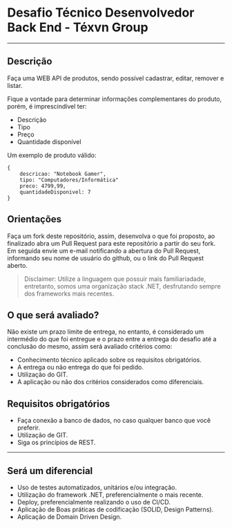 # Desafio Técnico Desenvolvedor Back End - Téxvn Group
___

## Descrição

Faça uma WEB API de produtos, sendo possível cadastrar, editar, remover e listar.

Fique a vontade para determinar informações complementares do produto, porém, é imprescindível ter:

- Descrição
- Tipo
- Preço
- Quantidade disponível

Um exemplo de produto válido:

```
{
    descricao: "Notebook Gamer",
    tipo: "Computadores/Informática"
    preco: 4799,99,
    quantidadeDisponivel: 7 
}
```

## Orientações

Faça um fork deste repositório, assim, desenvolva o que foi proposto, ao finalizado abra um Pull Request para este repositório a partir do seu fork.
Em seguida envie um e-mail notificando a abertura do Pull Request, informando seu nome de usuário do github, ou o link do Pull Request aberto.

> Disclaimer: Utilize a linguagem que possuir mais familiariadade, entretanto, somos uma organização stack .NET, desfrutando sempre dos frameworks mais recentes.


## O que será avaliado?

Não existe um prazo limite de entrega, no entanto, é considerado um intermédio do que foi entregue e o prazo entre a entrega do desafio até a conclusão do mesmo, assim será avaliado critérios como:

- Conhecimento técnico aplicado sobre os requisitos obrigatórios.
- A entrega ou não entrega do que foi pedido.
- Utilização do GIT.
- A aplicação ou não dos critérios considerados como diferenciais.

## Requisitos obrigatórios

- Faça conexão a banco de dados, no caso qualquer banco que você preferir.
- Utilização de GIT.
- Siga os princípios de REST.

___

## Será um diferencial

- Uso de testes automatizados, unitários e/ou integração.
- Utilização do framework .NET, preferencialmente o mais recente.
- Deploy, preferencialmente realizando o uso de CI/CD.
- Aplicação de Boas práticas de codificação (SOLID, Design Patterns).
- Aplicação de Domain Driven Design.
